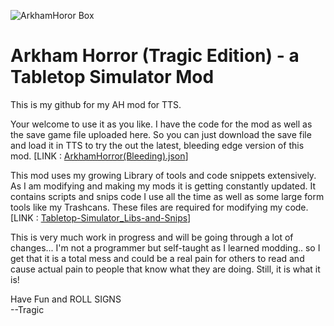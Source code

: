 ![ArkhamHoror Box](https://i.imgur.com/flSfMgM.jpg)
# Arkham Horror (Tragic Edition) - a Tabletop Simulator Mod

This is my github for my AH mod for TTS. 

Your welcome to use it as you like. I have the code for the mod as well as the save game file uploaded here. So you can just download the save file and load it in TTS to try the out the latest, bleeding edge version of this mod. [LINK : [ArkhamHorror(Bleeding).json](https://github.com/TragicTheBlathering/Tabletop-Simulator_ArkhamHorror_Mod/blob/main/ArkhamHorror(Bleeding).json)]

This mod uses my growing Library of tools and code snippets extensively. As I am modifying and making my mods it is getting constantly updated. It contains scripts and snips code I use all the time as well as some large form tools like my Trashcans. These files are required for modifying my code. [LINK : [Tabletop-Simulator_Libs-and-Snips](https://github.com/TragicTheBlathering/Tabletop-Simulator_Libs-and-Snips)]

This is very much work in progress and will be going through a lot of changes... I'm not a programmer but self-taught as I learned modding.. so I get that it is a total mess and could be a real pain for others to read and cause actual pain to people that know what they are doing. Still, it is what it is!

Have Fun and ROLL SIGNS<br>
--Tragic
